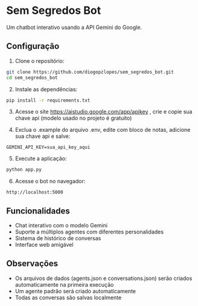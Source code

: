 # Sem Segredos Bot

Um chatbot interativo usando a API Gemini do Google.

## Configuração

1. Clone o repositório:
```bash
git clone https://github.com/diogopzlopes/sem_segredos_bot.git
cd sem_segredos_bot
```

2. Instale as dependências:
```bash
pip install -r requirements.txt
```

3. Acesse o site https://aistudio.google.com/app/apikey , crie e copie sua chave api (modelo usado no projeto é gratuito)

4. Exclua o .example do arquivo .env, edite com bloco de notas, adicione sua chave api e salve:
```
GEMINI_API_KEY=sua_api_key_aqui
```

5. Execute a aplicação:
```bash
python app.py
```

6. Acesse o bot no navegador:
```
http://localhost:5000
```

## Funcionalidades

- Chat interativo com o modelo Gemini
- Suporte a múltiplos agentes com diferentes personalidades
- Sistema de histórico de conversas
- Interface web amigável

## Observações

- Os arquivos de dados (agents.json e conversations.json) serão criados automaticamente na primeira execução
- Um agente padrão será criado automaticamente
- Todas as conversas são salvas localmente

